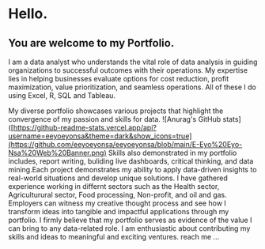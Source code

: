 # Hello.

## You are welcome to my Portfolio.

I am a data analyst who understands the vital role of data analysis in guiding organizations to successful outcomes with their operations. 
My expertise lies in helping businesses evaluate options for cost reduction, profit maximization, value prioritization, and seamless operations.
All of these I do using Excel, R, SQL and Tableau. 

My diverse portfolio showcases various projects that highlight the convergence of my passion and skills for data. 
![Anurag's GitHub stats]([https://github-readme-stats.vercel.app/api?username=eeyoeyonsa&theme=dark&show_icons=true](https://github.com/eeyoeyonsa/eeyoeyonsa/blob/main/E-Eyo%20Eyo-Nsa%20Web%20Banner.png)
Skills also demonstrated in my portfolio includes, report writing, buliding live dashboards, critical thinking, and data mining.Each project demonstrates my ability to apply data-driven insights to real-world situations and develop unique solutions.
I have gathered experience working in differnt sectors such as the Health sector, Agriculturural sector, Food processing, Non-profit, and oil and gas.
Employers can witness my creative thought process and see how I transform ideas into tangible and impactful applications through my portfolio. 
I firmly believe that my portfolio serves as evidence of the value I can bring to any data-related role. 
I am enthusiastic about contributing my skills and ideas to meaningful and exciting ventures. reach me ...

<!---
eeyoeyonsa/eeyoeyonsa is a ✨ special ✨ repository because its `README.md` (this file) appears on your GitHub profile.
You can click the Preview link to take a look at your changes.
--->
